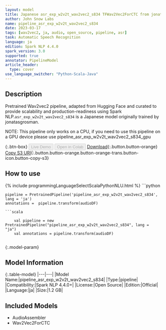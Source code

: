 ```yaml
---
layout: model
title: Japanese asr_exp_w2v2t_wav2vec2_s834 TFWav2Vec2ForCTC from jonatasgrosman
author: John Snow Labs
name: pipeline_asr_exp_w2v2t_wav2vec2_s834
date: 2023-03-17
tags: [wav2vec2, ja, audio, open_source, pipeline, asr]
task: Automatic Speech Recognition
language: ja
edition: Spark NLP 4.4.0
spark_version: 3.0
supported: true
annotator: PipelineModel
article_header:
  type: cover
use_language_switcher: "Python-Scala-Java"
---
```


## Description

Pretrained Wav2vec2  pipeline, adapted from Hugging Face and curated to provide scalability and production-readiness using Spark NLP.`asr_exp_w2v2t_wav2vec2_s834` is a Japanese model originally trained by jonatasgrosman.

NOTE: This pipeline only works on a CPU, if you need to use this pipeline on a GPU device please use pipeline_asr_exp_w2v2t_wav2vec2_s834_gpu

{:.btn-box}
<button class="button button-orange" disabled>Live Demo</button>
<button class="button button-orange" disabled>Open in Colab</button>
[Download](https://s3.amazonaws.com/auxdata.johnsnowlabs.com/public/models/pipeline_asr_exp_w2v2t_wav2vec2_s834_ja_4.4.0_3.0_1679049298312.zip){:.button.button-orange}
[Copy S3 URI](s3://auxdata.johnsnowlabs.com/public/models/pipeline_asr_exp_w2v2t_wav2vec2_s834_ja_4.4.0_3.0_1679049298312.zip){:.button.button-orange.button-orange-trans.button-icon.button-copy-s3}

## How to use



<div class="tabs-box" markdown="1">
{% include programmingLanguageSelectScalaPythonNLU.html %}
```python

    pipeline = PretrainedPipeline('pipeline_asr_exp_w2v2t_wav2vec2_s834', lang = 'ja')
    annotations =  pipeline.transform(audioDF)
    
```
```scala

    val pipeline = new PretrainedPipeline("pipeline_asr_exp_w2v2t_wav2vec2_s834", lang = "ja")
    val annotations = pipeline.transform(audioDF)
    
```
</div>

{:.model-param}
## Model Information

{:.table-model}
|---|---|
|Model Name:|pipeline_asr_exp_w2v2t_wav2vec2_s834|
|Type:|pipeline|
|Compatibility:|Spark NLP 4.4.0+|
|License:|Open Source|
|Edition:|Official|
|Language:|ja|
|Size:|1.2 GB|

## Included Models

- AudioAssembler
- Wav2Vec2ForCTC